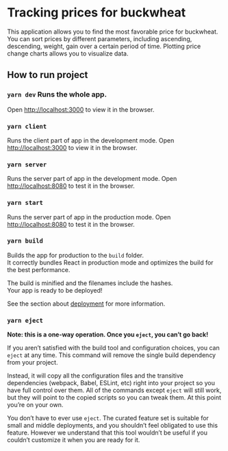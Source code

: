 # Tracking prices for buckwheat

This application allows you to find the most favorable price for buckwheat.
You can sort prices by different parameters, including ascending, descending, weight, gain over a certain period of time.
Plotting price change charts allows you to visualize data.

## How to run project

### `yarn dev` Runs the whole app.

Open [http://localhost:3000](http://localhost:3000) to view it in the browser.


### `yarn client`

Runs the client part of app in the development mode.
Open [http://localhost:3000](http://localhost:3000) to view it in the browser.


### `yarn server`

Runs the server part of app in the development mode.
Open [http://localhost:8080](http://localhost:8080) to test it in the browser.


### `yarn start`

Runs the server part of app in the production mode.
Open [http://localhost:8080](http://localhost:8080) to test it in the browser.


### `yarn build`

Builds the app for production to the `build` folder.\
It correctly bundles React in production mode and optimizes the build for the best performance.

The build is minified and the filenames include the hashes.\
Your app is ready to be deployed!

See the section about [deployment](https://facebook.github.io/create-react-app/docs/deployment) for more information.


### `yarn eject`

**Note: this is a one-way operation. Once you `eject`, you can’t go back!**

If you aren’t satisfied with the build tool and configuration choices, you can `eject` at any time. This command will remove the single build dependency from your project.

Instead, it will copy all the configuration files and the transitive dependencies (webpack, Babel, ESLint, etc) right into your project so you have full control over them. All of the commands except `eject` will still work, but they will point to the copied scripts so you can tweak them. At this point you’re on your own.

You don’t have to ever use `eject`. The curated feature set is suitable for small and middle deployments, and you shouldn’t feel obligated to use this feature. However we understand that this tool wouldn’t be useful if you couldn’t customize it when you are ready for it.
